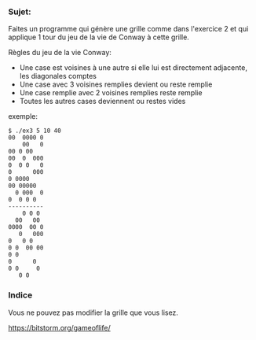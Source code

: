 ### Sujet:
Faites un programme qui génère une grille comme dans l'exercice 2 et qui applique 1 tour du jeu de la vie de Conway à cette grille.

Règles du jeu de la vie Conway:
- Une case est voisines à une autre si elle lui est directement adjacente, les diagonales comptes
- Une case avec 3 voisines remplies devient ou reste remplie
- Une case remplie avec 2 voisines remplies reste remplie
- Toutes les autres cases deviennent ou restes vides

exemple:
```shell
$ ./ex3 5 10 40
00  0000 0
    00   0
00 0 00   
00  0  000
0  0 0   0
0      000
0 0000    
00 00000  
  0 000  0
0  0 0 0  
----------
    0 0 0 
  00   00 
0000  00 0
   0   000
0   0 0   
0 0  00 00
0 0       
0      0  
0 0     0 
   0 0    
```


### Indice
Vous ne pouvez pas modifier la grille que vous lisez.

https://bitstorm.org/gameoflife/
